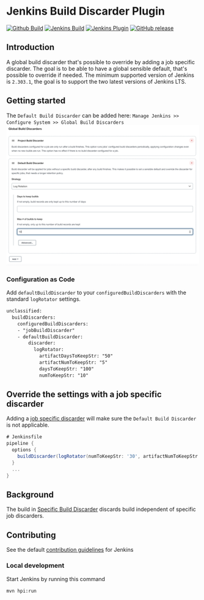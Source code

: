 
# Jenkins Build Discarder Plugin

[![Github Build](https://github.com/jenkinsci/build-discarder-plugin/actions/workflows/cd.yaml/badge.svg?branch=main)](https://github.com/jenkinsci/build-discarder-plugin/actions/workflows/cd.yaml)
[![Jenkins Build](https://ci.jenkins.io/job/Plugins/job/build-discarder-plugin/job/main/badge/icon)](https://ci.jenkins.io/job/Plugins/job/build-discarder-plugin/job/main/)
[![Jenkins Plugin](https://img.shields.io/jenkins/plugin/v/build-discarder.svg)](https://plugins.jenkins.io/build-discarder)
[![GitHub release](https://img.shields.io/github/release/jenkinsci/build-discarder-plugin.svg?label=changelog)](https://github.com/jenkinsci/build-discarder-plugin/releases/latest)

## Introduction

A global build discarder that's possible to override by adding a job
specific discarder. The goal is to be able to have a global sensible default, that's possible to override if needed. The minimum supported version of Jenkins is `2.303.1`, the goal is to support
the two latest versions of Jenkins LTS.

## Getting started

The `Default Build Discarder` can be added here:
`Manage Jenkins >> Configure System >> Global Build Discarders`
![Alt text](docs/img/configure-default-discarder.png?raw=true "Title")

### Configuration as Code

Add `defaultBuildDiscarder` to your `configuredBuildDiscarders` with the standard `logRotator` settings.

```xml
unclassified:
  buildDiscarders:
    configuredBuildDiscarders:
    - "jobBuildDiscarder"
    - defaultBuildDiscarder:
        discarder:
          logRotator:
            artifactDaysToKeepStr: "50"
            artifactNumToKeepStr: "5"
            daysToKeepStr: "100"
            numToKeepStr: "10"
```

## Override the settings with a job specific discarder

Adding a [job specific discarder](https://stackoverflow.com/a/44155346) will
make sure the `Default Build Discarder` is not applicable.

```groovy
# Jenkinsfile
pipeline {
  options {
    buildDiscarder(logRotator(numToKeepStr: '30', artifactNumToKeepStr: '30'))
  }
  ...
}
```

## Background

The build in [Specific Build Discarder](https://github.com/jenkinsci/jenkins/blob/449c5aced523a6e66fe3d6a804e5dbfd5c5c67c6/core/src/main/java/jenkins/model/SimpleGlobalBuildDiscarderStrategy.java)
discards build independent of specific job discarders.

## Contributing

See the default [contribution guidelines](https://github.com/jenkinsci/.github/blob/master/CONTRIBUTING.md) for Jenkins

### Local development

Start Jenkins by running this command

```bash
mvn hpi:run
```
